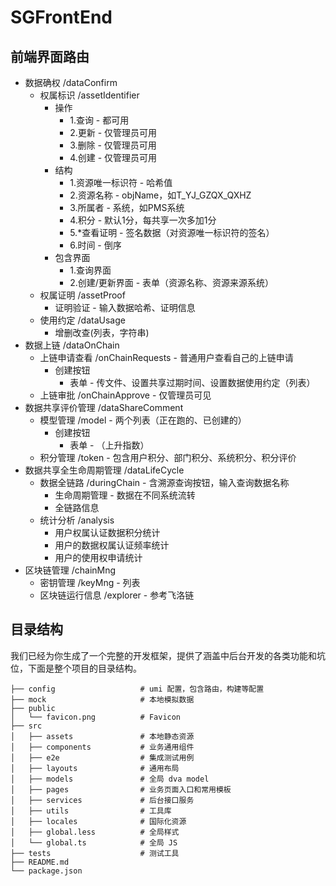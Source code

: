 
# SGFrontEnd

## 前端界面路由

- 数据确权 /dataConfirm
	- 权属标识 /assetIdentifier
		- 操作
			- 1.查询 - 都可用
			- 2.更新 - 仅管理员可用
			- 3.删除 - 仅管理员可用
			- 4.创建 - 仅管理员可用
		- 结构
			- 1.资源唯一标识符 - 哈希值
			- 2.资源名称 - objName，如T_YJ_GZQX_QXHZ
			- 3.所属者 - 系统，如PMS系统
			- 4.积分 - 默认1分，每共享一次多加1分
			- 5.*查看证明 - 签名数据（对资源唯一标识符的签名）
			- 6.时间 - 倒序
		- 包含界面
			- 1.查询界面
			- 2.创建/更新界面 - 表单（资源名称、资源来源系统）
	- 权属证明 /assetProof
		- 证明验证 - 输入数据哈希、证明信息
	- 使用约定 /dataUsage
		- 增删改查(列表，字符串)
- 数据上链 /dataOnChain
	- 上链申请查看 /onChainRequests - 普通用户查看自己的上链申请
		- 创建按钮
			- 表单 - 传文件、设置共享过期时间、设置数据使用约定（列表）
	- 上链审批 /onChainApprove - 仅管理员可见
- 数据共享评价管理 /dataShareComment
	- 模型管理 /model - 两个列表（正在跑的、已创建的）
		- 创建按钮
			- 表单 - （上升指数）
	- 积分管理 /token - 包含用户积分、部门积分、系统积分、积分评价
- 数据共享全生命周期管理 /dataLifeCycle
	- 数据全链路 /duringChain - 含溯源查询按钮，输入查询数据名称
		- 生命周期管理 - 数据在不同系统流转
		- 全链路信息
	- 统计分析 /analysis
		- 用户权属认证数据积分统计
		- 用户的数据权属认证频率统计
		- 用户的使用权申请统计
- 区块链管理 /chainMng
	- 密钥管理 /keyMng - 列表
	- 区块链运行信息 /explorer - 参考飞洛链


## 目录结构

我们已经为你生成了一个完整的开发框架，提供了涵盖中后台开发的各类功能和坑位，下面是整个项目的目录结构。

```
├── config                   # umi 配置，包含路由，构建等配置
├── mock                     # 本地模拟数据
├── public
│   └── favicon.png          # Favicon
├── src
│   ├── assets               # 本地静态资源
│   ├── components           # 业务通用组件
│   ├── e2e                  # 集成测试用例
│   ├── layouts              # 通用布局
│   ├── models               # 全局 dva model
│   ├── pages                # 业务页面入口和常用模板
│   ├── services             # 后台接口服务
│   ├── utils                # 工具库
│   ├── locales              # 国际化资源
│   ├── global.less          # 全局样式
│   └── global.ts            # 全局 JS
├── tests                    # 测试工具
├── README.md
└── package.json
```
